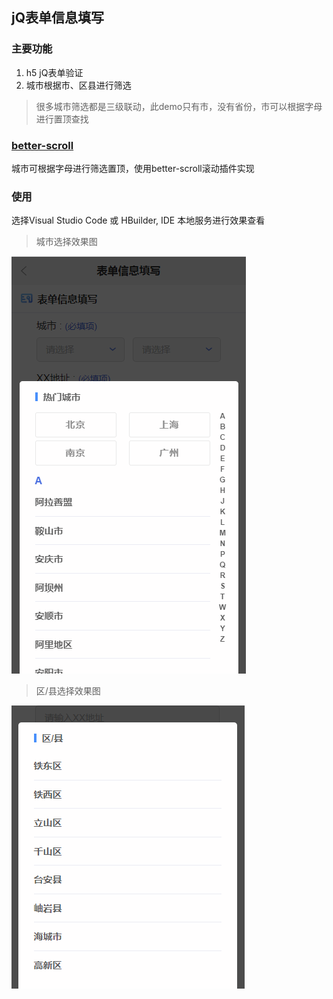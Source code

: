 
## jQ表单信息填写

### 主要功能

1. h5 jQ表单验证
2. 城市根据市、区县进行筛选

> 很多城市筛选都是三级联动，此demo只有市，没有省份，市可以根据字母进行置顶查找

### [better-scroll](https://github.com/lisashare/better-scroll)

城市可根据字母进行筛选置顶，使用better-scroll滚动插件实现

### 使用

选择Visual Studio Code 或 HBuilder, IDE 本地服务进行效果查看

> 城市选择效果图

![city-picker](./images/city-picker.jpg)

> 区/县选择效果图

![city-picker](./images/city-picker-area.jpg)

